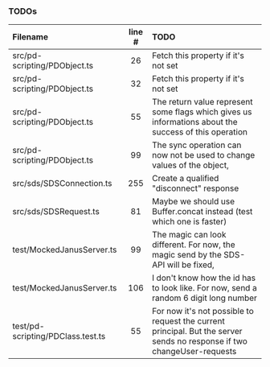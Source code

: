 ### TODOs
| Filename | line # | TODO
|:------|:------:|:------
| src/pd-scripting/PDObject.ts | 26 | Fetch this property if it's not set
| src/pd-scripting/PDObject.ts | 32 | Fetch this property if it's not set
| src/pd-scripting/PDObject.ts | 55 | The return value represent some flags which gives us informations about the success of this operation
| src/pd-scripting/PDObject.ts | 99 | The sync operation can now not be used to change values of the object,
| src/sds/SDSConnection.ts | 255 | Create a qualified "disconnect" response
| src/sds/SDSRequest.ts | 81 | Maybe we should use Buffer.concat instead (test which one is faster)
| test/MockedJanusServer.ts | 99 | The magic can look different. For now, the magic send by the SDS-API will be fixed,
| test/MockedJanusServer.ts | 106 | I don't know how the id has to look like. For now, send a random 6 digit long number
| test/pd-scripting/PDClass.test.ts | 55 | For now it's not possible to request the current principal. But the server sends no response if two changeUser-requests
